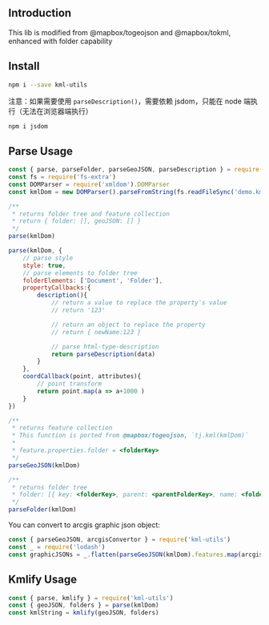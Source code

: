 ## Introduction

This lib is modified from @mapbox/togeojson and @mapbox/tokml, enhanced with folder capability

## Install

```bash
npm i --save kml-utils
```

注意：如果需要使用 `parseDescription()`，需要依赖 jsdom，只能在 node 端执行（无法在浏览器端执行）
```bash
npm i jsdom
```

## Parse Usage

```js
const { parse, parseFolder, parseGeoJSON, parseDescription } = require('kml-utils')
const fs = require('fs-extra')
const DOMParser = require('xmldom').DOMParser
const kmlDom = new DOMParser().parseFromString(fs.readFileSync('demo.kml', 'utf8'))

/**
 * returns folder tree and feature collection
 * return { folder: [], geoJSON: [] }
 */
parse(kmlDom)

parse(kmlDom, {
    // parse style
    style: true,
    // parse elements to folder tree
    folderElements: ['Document', 'Folder'],
    propertyCallbacks:{
        description(){
            // return a value to replace the property's value
            // return '123'

            // return an object to replace the property
            // return { newName:123 }

            // parse html-type-description
            return parseDescription(data)
        }
    },
    coordCallback(point, attributes){
        // point transform
        return point.map(a => a+1000 )
    }
})

/**
 * returns feature collection
 * This function is ported from @mapbox/togeojson, `tj.kml(kmlDom)`
 * 
 * feature.properties.folder = <folderKey>
 */
parseGeoJSON(kmlDom)

/**
 * returns folder tree
 * folder: [{ key: <folderKey>, parent: <parentFolderKey>, name: <folderName>, children: [] }]
 */
parseFolder(kmlDom)
```

You can convert to arcgis graphic json object:

```js
const { parseGeoJSON, arcgisConvertor } = require('kml-utils')
const _ = require('lodash')
const graphicJSONs = _.flatten(parseGeoJSON(kmlDom).features.map(arcgisConvertor.graphicJSON))
```

## Kmlify Usage

```js
const { parse, kmlify } = require('kml-utils')
const { geoJSON, folders } = parse(kmlDom)
const kmlString = kmlify(geoJSON, folders)
```